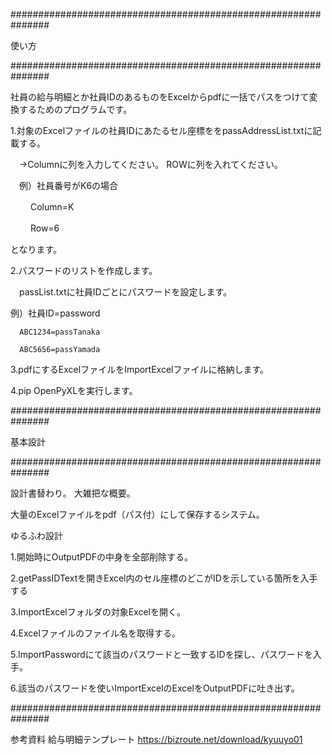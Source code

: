###############################################################

使い方

###############################################################

社員の給与明細とか社員IDのあるものをExcelからpdfに一括でパスをつけて変換するためのプログラムです。

1.対象のExcelファイルの社員IDにあたるセル座標ををpassAddressList.txtに記載する。

　→Columnに列を入力してください。 ROWに列を入れてください。
 
　例）社員番号がK6の場合
 
　　  Column=K
  
 　　 Row=6
  
  となります。


2.パスワードのリストを作成します。

　passList.txtに社員IDごとにパスワードを設定します。
 
  例）社員ID=password
  
      ABC1234=passTanaka
      
      ABC5656=passYamada

3.pdfにするExcelファイルをImportExcelファイルに格納します。

4.pip OpenPyXLを実行します。


###############################################################

基本設計

###############################################################

設計書替わり。
大雑把な概要。

大量のExcelファイルをpdf（パス付）にして保存するシステム。


ゆるふわ設計


1.開始時にOutputPDFの中身を全部削除する。

2.getPassIDTextを開きExcel内のセル座標のどこがIDを示している箇所を入手する

3.ImportExcelフォルダの対象Excelを開く。

4.Excelファイルのファイル名を取得する。

5.ImportPasswordにて該当のパスワードと一致するIDを探し、パスワードを入手。

6.該当のパスワードを使いImportExcelのExcelをOutputPDFに吐き出す。


###############################################################

参考資料
給与明細テンプレート
https://bizroute.net/download/kyuuyo01

